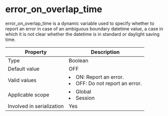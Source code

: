 # error_on_overlap_time

error_on_overlap_time is a dynamic variable used to specify whether to report an error in case of an ambiguous boundary datetime value, a case in which it is not clear whether the datetime is in standard or daylight saving time.

| **Property** | **Description** |
|---------|-------------------------------------------------------------------------------------------------------------------|
| Type | Boolean |
| Default value | OFF |
| Valid values | <li> ON: Report an error.   <li> OFF: Do not report an error. |
| Applicable scope | <li> Global   <li> Session |
| Involved in serialization | Yes |
